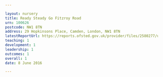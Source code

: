 ```yaml
---

layout: nursery
title: Ready Steady Go Fitzroy Road
urn: 100626
postcode: NW1 8TN
address: 29 Hopkinsons Place, Camden, London, NW1 8TN
latestReportUrl: https://reports.ofsted.gov.uk/provider/files/2580277/urn/100626.pdf
teaching: 1
development: 1
leadership: 1
outcomes: 1
overall: 1
date: 8 June 2016

---
```

